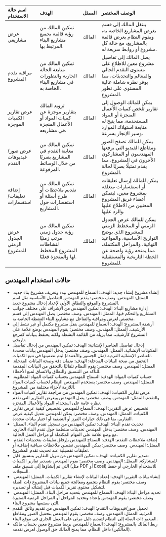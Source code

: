 | اسم حالة الاستخدام           | الهدف                                                                                                  | الممثل   | الوصف المختصر                                                                                                                                                              |
| :----------------------------- | :------------------------------------------------------------------------------------------------------- | :------- | :-------------------------------------------------------------------------------------------------------------------------------------------------------------------------- |
| عرض مشاريعي                    | تمكين المالك من رؤية قائمة بجميع مشاريع البناء المرتبط بها.                                                 | المالك   | ينتقل المالك إلى قسم يعرض المشاريع الخاصة به، ويقوم النظام بعرض قائمة بالمشاريع، مع حالة كل مشروع أو روابط سريعة له.                                                          |
| مراقبة تقدم المشروع            | تمكين المالك من متابعة الحالة الجارية والتطورات في مشاريع البناء الخاصة به.                                 | المالك   | يصل المالك إلى تفاصيل مشروع معين للاطلاع على مستوى التقدم الحالي والمعالم والتحديثات، مما يوفر نظرة شاملة عالية المستوى على تطور المشروع.                                            |
| عرض تقارير الكميات الموجزة      | تزويد المالك بتقارير موجزة عن كميات المواد أو الأعمال المنجزة في مشاريعه.                                    | المالك   | يمكن للمالك الوصول إلى تقارير تلخص كميات الأعمال المنجزة أو المواد المستخدمة، مما يتيح له متابعة استهلاك الموارد وسير الإنجاز بسرعة.                                              |
| عرض صور/فيديوهات التقدم        | تمكين المالك من معاينة التقدم في المشاريع بصريًا من خلال الوسائط المرفوعة.                                     | المالك   | يمكن للمالك تصفح الصور ومقاطع الفيديو التي يرفعها المهندسون أو المشاركون الآخرون في المشروع، مما يقدم تمثيلًا بصريًا لحالة المشروع.                                            |
| إضافة تعليقات/استفسارات        | تمكين المالك من تقديم ملاحظات أو طرح أسئلة أو استفسارات حول المشاريع.                                        | المالك   | يمكن للمالك إرسال تعليقات أو استفسارات متعلقة بمشروع معين، ليتمكن أعضاء فريق المشروع المعنيين من الاطلاع عليها والرد عليها.                                                    |
| عرض الجدول الزمني للمشروع      | تمكين المالك من رؤية جدول زمني مرتب زمنيًا لنشاطات المشروع المخطط لها والمنجزة فعليًا.                         | المالك   | يمكن للمالك عرض الجدول الزمني أو المخطط الزمني للمشروع الذي يوضح التواريخ الأساسية، والمواعيد النهائية، والمراحل المكتملة، مما يمنحه رؤية واضحة عن الخطة التاريخية والمستقبلية للمشروع. |

## حالات استخدام المهندس

* إنشاء مشروع إنشاء جديد: الهدف: السماح للمهندس ببدء وتعريف مشروع بناء جديد. الممثل: المهندس. وصف مختصر: يقدم المهندس التفاصيل الأساسية مثل اسم المشروع والموقع والنطاق الأولي لإعداد إدخال مشروع جديد.
* إدارة مشاريع البناء: الهدف: تمكين المهندس من الإشراف على مختلف جوانب المشاريع والتحكم فيها. الممثل: المهندس. وصف مختصر: يصل المهندس إلى قسم مخصص لعرض ومراقبة والتفاعل مع مشاريع البناء النشطة الخاصة به.
* أرشفة المشروع: الهدف: السماح للمهندس بنقل مشروع مكتمل أو غير نشط إلى الأرشيف. الممثل: المهندس. وصف مختصر: يقوم المهندس بوضع علامة على المشروع كأرشيف، مما يزيله من القائمة النشطة ولكنه يحتفظ ببياناته كمرجع تاريخي.
* إدخال تفاصيل العناصر الإنشائية: الهدف: تمكين المهندس من إدخال تفاصيل المكونات الإنشائية. الممثل: المهندس. وصف مختصر: يدخل المهندس بيانات محددة للعناصر الإنشائية الفردية (مثل الجسور والأعمدة) ليتم تضمينها في تتبع الكميات.
* التحقق من صحة البيانات المدخلة: الهدف: ضمان دقة وصحة البيانات المدخلة. الممثل: المهندس. وصف مختصر: يقوم النظام تلقائيًا بالتحقق من البيانات المقدمة للتأكد من التنسيق والنطاق والاتساق لمنع الأخطاء.
* حساب كميات المواد: الهدف: السماح للمهندس بحساب كميات المواد المطلوبة. الممثل: المهندس. وصف مختصر: يستخدم المهندس النظام لحساب كميات المواد اللازمة لأجزاء مختلفة من المشروع.
* عرض تقارير الكميات: الهدف: تمكين المهندس من مراجعة تقارير كميات المواد والتقدم. الممثل: المهندس. وصف مختصر: يصل المهندس ويعرض التقارير التي تقدم نظرة عامة على استخدام المواد والأعمال المنجزة.
* تخصيص عرض التقرير: الهدف: السماح للمهندس بتخصيص كيفية عرض تقارير الكميات. الممثل: المهندس. وصف مختصر: يمكن للمهندس تعديل كيفية عرض التقارير، بما في ذلك خيارات الفرز أو التصفية أو اختيار بيانات محددة.
* تحديث تقدم البناء: الهدف: تمكين المهندس من تسجيل تقدم البناء. الممثل: المهندس. وصف مختصر: يدخل المهندس تحديثات منتظمة حول تقدم البناء الجاري، مع وضع علامة على المهام المكتملة أو مراحل العمل الحالية.
* إضافة ملاحظات التقدم: الهدف: السماح للمهندس بإرفاق تعليقات بتحديثات التقدم. الممثل: المهندس. وصف مختصر: يمكن للمهندس تضمين ملاحظات سياقية إضافية أو تعليقات تفصيلية عند تحديث تقدم المشروع.
* تصدير تقارير الكميات: الهدف: تمكين المهندس من تنزيل التقارير بتنسيق قابل للمشاركة. الممثل: المهندس. وصف مختصر: يقوم المهندس بتصدير تقارير الكميات التي تم إنشاؤها إلى تنسيق ملف (مثل PDF أو Excel) للاستخدام الخارجي أو حفظ السجلات.
* إنشاء بيانات التقرير: الهدف: إعداد البيانات لإنشاء تقارير الكميات. الممثل: المهندس. وصف مختصر: يقوم النظام بتجميع ومعالجة جميع بيانات المشروع ذات الصلة لتشكيل محتوى تقرير الكميات قبل إنشائه أو تصديره.
* تحديد مراحل البناء: الهدف: السماح للمهندس بتحديد مراحل البناء. الممثل: المهندس. وصف مختصر: يقوم المهندس بإعداد وتحديد المراحل أو المراحل الزمنية المميزة التي سيتبعها مشروع البناء.
* تحميل صور/فيديوهات التقدم: الهدف: تمكين المهندس من تقديم وثائق التقدم المرئية. الممثل: المهندس. وصف مختصر: يقوم المهندس بتحميل الصور ومقاطع الفيديو ذات الصلة إلى النظام لتقديم دليل مرئي على العمل الجاري في موقع البناء.
* ربط المالك بالمشروع: الهدف: السماح للمهندس بربط مشروع معين بحساب مالكه (المالكين) داخل النظام، مما يمنح المالك حق الوصول لعرض تقدمه.
